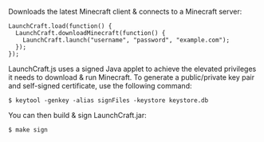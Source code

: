 Downloads the latest Minecraft client & connects to a Minecraft server:

    LaunchCraft.load(function() {
      LaunchCraft.downloadMinecraft(function() {
        LaunchCraft.launch("username", "password", "example.com");
      });
    });

LaunchCraft.js uses a signed Java applet to achieve the elevated privileges it needs to download & run Minecraft. To generate a public/private key pair and self-signed certificate, use the following command:

    $ keytool -genkey -alias signFiles -keystore keystore.db

You can then build & sign LaunchCraft.jar:

    $ make sign

